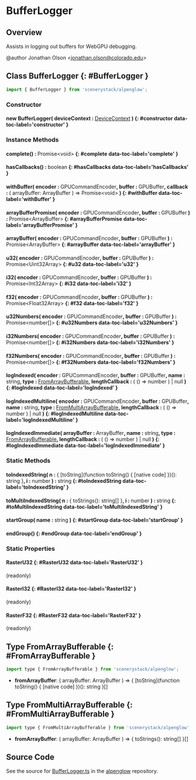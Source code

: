 # BufferLogger

## Overview

Assists in logging out buffers for WebGPU debugging.

@author Jonathan Olson &lt;jonathan.olson@colorado.edu&gt;

## Class BufferLogger {: #BufferLogger }


```js
import { BufferLogger } from 'scenerystack/alpenglow';
```
### Constructor

#### new BufferLogger( deviceContext : <span style="font-weight: 400;">[DeviceContext](../alpenglow/DeviceContext.md)</span> ) {: #constructor data-toc-label='constructor' }

### Instance Methods

#### complete() : <span style="font-weight: 400;">Promise&lt;<span style="color: hsla(calc(var(--md-hue) + 180deg),80%,40%,1);">void</span>&gt;</span> {: #complete data-toc-label='complete' }

#### hasCallbacks() : <span style="font-weight: 400;"><span style="color: hsla(calc(var(--md-hue) + 180deg),80%,40%,1);">boolean</span></span> {: #hasCallbacks data-toc-label='hasCallbacks' }

#### withBuffer( encoder : <span style="font-weight: 400;">GPUCommandEncoder</span>, buffer : <span style="font-weight: 400;">GPUBuffer</span>, callback : <span style="font-weight: 400;">( arrayBuffer: ArrayBuffer ) =&gt; Promise&lt;<span style="color: hsla(calc(var(--md-hue) + 180deg),80%,40%,1);">void</span>&gt;</span> ) {: #withBuffer data-toc-label='withBuffer' }

#### arrayBufferPromise( encoder : <span style="font-weight: 400;">GPUCommandEncoder</span>, buffer : <span style="font-weight: 400;">GPUBuffer</span> ) : <span style="font-weight: 400;">Promise&lt;ArrayBuffer&gt;</span> {: #arrayBufferPromise data-toc-label='arrayBufferPromise' }

#### arrayBuffer( encoder : <span style="font-weight: 400;">GPUCommandEncoder</span>, buffer : <span style="font-weight: 400;">GPUBuffer</span> ) : <span style="font-weight: 400;">Promise&lt;ArrayBuffer&gt;</span> {: #arrayBuffer data-toc-label='arrayBuffer' }

#### u32( encoder : <span style="font-weight: 400;">GPUCommandEncoder</span>, buffer : <span style="font-weight: 400;">GPUBuffer</span> ) : <span style="font-weight: 400;">Promise&lt;Uint32Array&gt;</span> {: #u32 data-toc-label='u32' }

#### i32( encoder : <span style="font-weight: 400;">GPUCommandEncoder</span>, buffer : <span style="font-weight: 400;">GPUBuffer</span> ) : <span style="font-weight: 400;">Promise&lt;Int32Array&gt;</span> {: #i32 data-toc-label='i32' }

#### f32( encoder : <span style="font-weight: 400;">GPUCommandEncoder</span>, buffer : <span style="font-weight: 400;">GPUBuffer</span> ) : <span style="font-weight: 400;">Promise&lt;Float32Array&gt;</span> {: #f32 data-toc-label='f32' }

#### u32Numbers( encoder : <span style="font-weight: 400;">GPUCommandEncoder</span>, buffer : <span style="font-weight: 400;">GPUBuffer</span> ) : <span style="font-weight: 400;">Promise&lt;<span style="color: hsla(calc(var(--md-hue) + 180deg),80%,40%,1);">number</span>[]&gt;</span> {: #u32Numbers data-toc-label='u32Numbers' }

#### i32Numbers( encoder : <span style="font-weight: 400;">GPUCommandEncoder</span>, buffer : <span style="font-weight: 400;">GPUBuffer</span> ) : <span style="font-weight: 400;">Promise&lt;<span style="color: hsla(calc(var(--md-hue) + 180deg),80%,40%,1);">number</span>[]&gt;</span> {: #i32Numbers data-toc-label='i32Numbers' }

#### f32Numbers( encoder : <span style="font-weight: 400;">GPUCommandEncoder</span>, buffer : <span style="font-weight: 400;">GPUBuffer</span> ) : <span style="font-weight: 400;">Promise&lt;<span style="color: hsla(calc(var(--md-hue) + 180deg),80%,40%,1);">number</span>[]&gt;</span> {: #f32Numbers data-toc-label='f32Numbers' }

#### logIndexed( encoder : <span style="font-weight: 400;">GPUCommandEncoder</span>, buffer : <span style="font-weight: 400;">GPUBuffer</span>, name : <span style="font-weight: 400;"><span style="color: hsla(calc(var(--md-hue) + 180deg),80%,40%,1);">string</span></span>, type : <span style="font-weight: 400;">[FromArrayBufferable](../alpenglow/BufferLogger.md#FromArrayBufferable)</span>, lengthCallback : <span style="font-weight: 400;">( () =&gt; <span style="color: hsla(calc(var(--md-hue) + 180deg),80%,40%,1);">number</span> ) | <span style="color: hsla(calc(var(--md-hue) + 180deg),80%,40%,1);">null</span></span> ) {: #logIndexed data-toc-label='logIndexed' }

#### logIndexedMultiline( encoder : <span style="font-weight: 400;">GPUCommandEncoder</span>, buffer : <span style="font-weight: 400;">GPUBuffer</span>, name : <span style="font-weight: 400;"><span style="color: hsla(calc(var(--md-hue) + 180deg),80%,40%,1);">string</span></span>, type : <span style="font-weight: 400;">[FromMultiArrayBufferable](../alpenglow/BufferLogger.md#FromMultiArrayBufferable)</span>, lengthCallback : <span style="font-weight: 400;">( () =&gt; <span style="color: hsla(calc(var(--md-hue) + 180deg),80%,40%,1);">number</span> ) | <span style="color: hsla(calc(var(--md-hue) + 180deg),80%,40%,1);">null</span></span> ) {: #logIndexedMultiline data-toc-label='logIndexedMultiline' }

#### logIndexedImmediate( arrayBuffer : <span style="font-weight: 400;">ArrayBuffer</span>, name : <span style="font-weight: 400;"><span style="color: hsla(calc(var(--md-hue) + 180deg),80%,40%,1);">string</span></span>, type : <span style="font-weight: 400;">[FromArrayBufferable](../alpenglow/BufferLogger.md#FromArrayBufferable)</span>, lengthCallback : <span style="font-weight: 400;">( () =&gt; <span style="color: hsla(calc(var(--md-hue) + 180deg),80%,40%,1);">number</span> ) | <span style="color: hsla(calc(var(--md-hue) + 180deg),80%,40%,1);">null</span></span> ) {: #logIndexedImmediate data-toc-label='logIndexedImmediate' }

### Static Methods

#### toIndexedString( n : <span style="font-weight: 400;">{ [toString](function toString() { [native code] })(): <span style="color: hsla(calc(var(--md-hue) + 180deg),80%,40%,1);">string</span> }</span>, i : <span style="font-weight: 400;"><span style="color: hsla(calc(var(--md-hue) + 180deg),80%,40%,1);">number</span></span> ) : <span style="font-weight: 400;"><span style="color: hsla(calc(var(--md-hue) + 180deg),80%,40%,1);">string</span></span> {: #toIndexedString data-toc-label='toIndexedString' }

#### toMultiIndexedString( n : <span style="font-weight: 400;">{ toStrings(): <span style="color: hsla(calc(var(--md-hue) + 180deg),80%,40%,1);">string</span>[] }</span>, i : <span style="font-weight: 400;"><span style="color: hsla(calc(var(--md-hue) + 180deg),80%,40%,1);">number</span></span> ) : <span style="font-weight: 400;"><span style="color: hsla(calc(var(--md-hue) + 180deg),80%,40%,1);">string</span></span> {: #toMultiIndexedString data-toc-label='toMultiIndexedString' }

#### startGroup( name : <span style="font-weight: 400;"><span style="color: hsla(calc(var(--md-hue) + 180deg),80%,40%,1);">string</span></span> ) {: #startGroup data-toc-label='startGroup' }

#### endGroup() {: #endGroup data-toc-label='endGroup' }

### Static Properties

#### RasterU32 {: #RasterU32 data-toc-label='RasterU32' }

(readonly)

#### RasterI32 {: #RasterI32 data-toc-label='RasterI32' }

(readonly)

#### RasterF32 {: #RasterF32 data-toc-label='RasterF32' }

(readonly)



## Type FromArrayBufferable {: #FromArrayBufferable }


```js
import type { FromArrayBufferable } from 'scenerystack/alpenglow';
```


- **fromArrayBuffer**: ( arrayBuffer: ArrayBuffer ) =&gt; { [toString](function toString() { [native code] })(): <span style="color: hsla(calc(var(--md-hue) + 180deg),80%,40%,1);">string</span> }[]




## Type FromMultiArrayBufferable {: #FromMultiArrayBufferable }


```js
import type { FromMultiArrayBufferable } from 'scenerystack/alpenglow';
```


- **fromArrayBuffer**: ( arrayBuffer: ArrayBuffer ) =&gt; { toStrings(): <span style="color: hsla(calc(var(--md-hue) + 180deg),80%,40%,1);">string</span>[] }[]




## Source Code

See the source for [BufferLogger.ts](https://github.com/phetsims/alpenglow/blob/main/js/webgpu/compute/BufferLogger.ts) in the [alpenglow](https://github.com/phetsims/alpenglow) repository.
